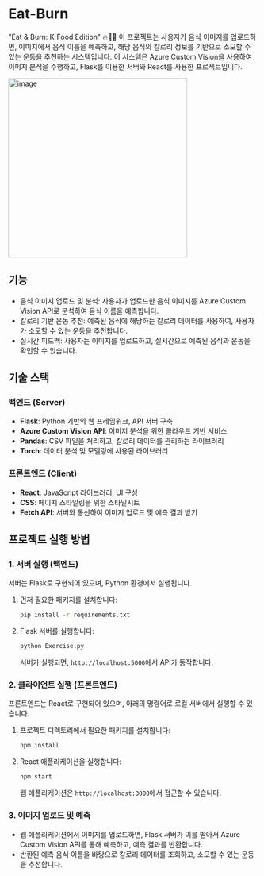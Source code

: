 # Eat-Burn
"Eat &amp; Burn: K-Food Edition" 🔥🍚💪
이 프로젝트는 사용자가 음식 이미지를 업로드하면, 이미지에서 음식 이름을 예측하고, 해당 음식의 칼로리 정보를 기반으로 소모할 수 있는 운동을 추천하는 시스템입니다. 
이 시스템은 Azure Custom Vision을 사용하여 이미지 분석을 수행하고, Flask를 이용한 서버와 React를 사용한 프로젝트입니다.

<img width="361" alt="image" src="https://github.com/user-attachments/assets/6915d1a5-2842-4b82-8604-ee98ae51150c" />


## 기능

- 음식 이미지 업로드 및 분석: 사용자가 업로드한 음식 이미지를 Azure Custom Vision API로 분석하여 음식 이름을 예측합니다.
- 칼로리 기반 운동 추천: 예측된 음식에 해당하는 칼로리 데이터를 사용하여, 사용자가 소모할 수 있는 운동을 추천합니다.
- 실시간 피드백: 사용자는 이미지를 업로드하고, 실시간으로 예측된 음식과 운동을 확인할 수 있습니다.

## 기술 스택

### 백엔드 (Server)
- **Flask**: Python 기반의 웹 프레임워크, API 서버 구축
- **Azure Custom Vision API**: 이미지 분석을 위한 클라우드 기반 서비스
- **Pandas**: CSV 파일을 처리하고, 칼로리 데이터를 관리하는 라이브러리
- **Torch**: 데이터 분석 및 모델링에 사용된 라이브러리

### 프론트엔드 (Client)
- **React**: JavaScript 라이브러리, UI 구성
- **CSS**: 페이지 스타일링을 위한 스타일시트
- **Fetch API**: 서버와 통신하여 이미지 업로드 및 예측 결과 받기

## 프로젝트 실행 방법

### 1. 서버 실행 (백엔드)
서버는 Flask로 구현되어 있으며, Python 환경에서 실행됩니다.

1. 먼저 필요한 패키지를 설치합니다:

    ```bash
    pip install -r requirements.txt
    ```

2. Flask 서버를 실행합니다:

    ```bash
    python Exercise.py
    ```

    서버가 실행되면, `http://localhost:5000`에서 API가 동작합니다.

### 2. 클라이언트 실행 (프론트엔드)
프론트엔드는 React로 구현되어 있으며, 아래의 명령어로 로컬 서버에서 실행할 수 있습니다.

1. 프로젝트 디렉토리에서 필요한 패키지를 설치합니다:

    ```bash
    npm install
    ```

2. React 애플리케이션을 실행합니다:

    ```bash
    npm start
    ```

    웹 애플리케이션은 `http://localhost:3000`에서 접근할 수 있습니다.

### 3. 이미지 업로드 및 예측
- 웹 애플리케이션에서 이미지를 업로드하면, Flask 서버가 이를 받아서 Azure Custom Vision API를 통해 예측하고, 예측 결과를 반환합니다.
- 반환된 예측 음식 이름을 바탕으로 칼로리 데이터를 조회하고, 소모할 수 있는 운동을 추천합니다.


